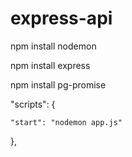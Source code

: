 # express-api
npm install nodemon

npm install express

npm install pg-promise

 "scripts": {

    "start": "nodemon app.js"

  },
